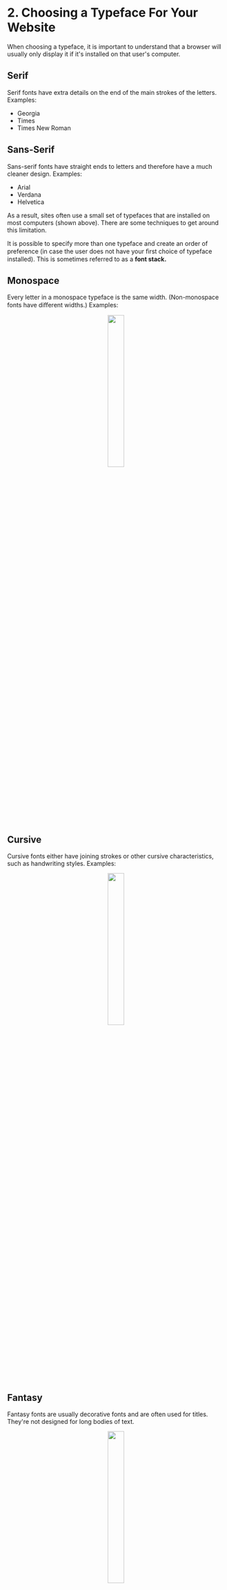 # 2. Choosing a Typeface For Your Website

When choosing a typeface, it is important to understand that a browser will usually only display it if it's installed on that user's computer.
## Serif

Serif fonts have extra details on the end of the main strokes of the letters.
Examples:
- Georgia
- Times
- Times New Roman
## Sans-Serif

Sans-serif fonts have straight ends to letters and therefore have a much cleaner design.
Examples:
- Arial
- Verdana
- Helvetica

As a result, sites often use a small set of typefaces that are installed on most computers (shown above). There are some techniques to get around this limitation.

It is possible to specify more than one typeface and create an order of preference (in case the user does not have your ﬁrst choice of typeface installed). This is sometimes referred to as a **font stack.**
## Monospace

Every letter in a monospace typeface is the same width. (Non-monospace fonts have diﬀerent widths.)
Examples:
<figure align="center">
<img src="Monospace - Courier.png" width ="30%" />
<figcaption>  </figcaption>
</figure>

## Cursive

Cursive fonts either have joining strokes or other cursive characteristics, such as handwriting styles.
Examples:
<figure align="center">
<img src="Cursive Fonts.png" width ="30%" />
<figcaption>  </figcaption>
</figure>

## Fantasy

Fantasy fonts are usually decorative fonts and are often used for titles. They're not designed for long bodies of text.
<figure align="center">
<img src="Fantasy Fonts.png" width ="30%" />
<figcaption>  </figcaption>
</figure>

Browsers are supposed to support at least one typeface from each of the groups above. For this reason, it is common to add the generic font name after your preferred choice of typefaces.

For example, if you wanted serif type, you could write the following:

```css
font-family: Georgia, Times, serif;
```

---
